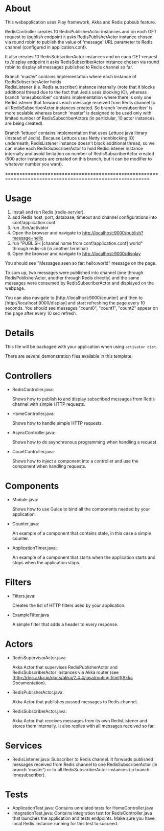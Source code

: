 About
=====

This webapplication uses Play framework, Akka and Redis pubsub feature.

RedisController creates 10 RedisPublisherActor instances and on each GET request to /publish endpoint 
it asks RedisPublisherActor instance chosen via round robin to publish the value of 'message'
URL parameter to Redis channel (configured in application.conf).

It also creates 10 RedisSubscriberActor instances and on each GET request to /display 
endpoint it asks RedisSubscriberActor instance chosen via round robin to display all messages 
published to Redis channel so far.

Branch 'master' contains implementation where each instance of RedisSubscriberActor holds  
RedisListener (i.e. Redis subscriber) instance internally (note that it blocks additional 
thread due to the fact that Jedis uses blocking IO), whereas branch 'onesubscriber' contains 
implementation where there is only one RedisListener that forwards each message received from 
Redis channel to all RedisSubscriberActor instances created. So branch 'onesubscriber' is 
more scalable whereas branch 'master' is designed to be used only with limited number of 
RedisSubscriberActors (in particlular, 10 actor instances are being created). 

Branch 'lettuce' contains implementation that uses Lettuce java library (instead of Jedis). 
Because Lettuce uses Netty (nonblocking IO) underneath, RedisListener instance doesn't block 
additional thread, so we can make each RedisSubscriberActor to hold RedisListener instance 
internally and avoid limitation on number of RedisSubscriberActor created (500 actor instances 
are created on this branch, but it can be modifier to whatever number you want).

=========================================================================================================

Usage
=====

1. Install and run Redis (redis-servier).
2. add Redis host, port, database, timeout and channel configurations into conf/application.conf
3. run ./bin/activator
4. Open the browser and navigate to [http://localhost:9000/publish?message=hello](http://localhost:9000/publish?message=hello)
5. run "PUBLISH [channel name from conf/application.conf] world" through redis-cli (in another terminal)
6. Open the browser and navigate to [http://localhost:9000/display](http://localhost:9000/display)

You should see "Messages seen so far: hello:world" message on the page. 

To sum up, two messages were published into channel (one through RedisPublisherActor, another through Redis directly) 
and the same messages were consumed by RedisSubscriberActor and displayed on the webpage.

You can also navigate to [http://localhost:9000/counter] and then to [http://localhost:9000/display] and start refreshing 
the page every 10 seconds. You should see messages "count0", "count1", "count2" appear on the page after every 10 sec refresh.

Details
=======

This file will be packaged with your application when using `activator dist`.

There are several demonstration files available in this template.

Controllers
===========
- RedisController.java:

  Shows how to publish to and display subscribed messages from Redis channel with simple HTTP requests.

- HomeController.java:

  Shows how to handle simple HTTP requests.

- AsyncController.java:

  Shows how to do asynchronous programming when handling a request.

- CountController.java:

  Shows how to inject a component into a controller and use the component when
  handling requests.

Components
==========

- Module.java:

  Shows how to use Guice to bind all the components needed by your application.

- Counter.java:

  An example of a component that contains state, in this case a simple counter.

- ApplicationTimer.java:

  An example of a component that starts when the application starts and stops
  when the application stops.

Filters
=======

- Filters.java:

  Creates the list of HTTP filters used by your application.

- ExampleFilter.java

  A simple filter that adds a header to every response.
  
Actors
======
- RedisSupervisorActor.java:
  
  Akka Actor that supervises RedisPublisherActor and RedisSubscriberActor instances via Akka router (see [http://doc.akka.io/docs/akka/2.4.4/java/routing.html](Akka Documentation).

- RedisPublisherActor.java:

  Akka Actor that publishes passed messages to Redis channel.
  
- RedisSubscriberActor.java:

  Akka Actor that receives messages from its own RedisListener and stores them internally. 
  It also replies with all messages received so far. 
  
Services
========

- RedisListener.java:
  Subscriber to Redis channel. It forwards published messages received from Redis channel to one RedisSubscriberActor (in branch 'master') or to all RedisSubscriberActor instances (in branch 'onesubscriber).
  
Tests
=====

- ApplicationTest.java:
  Contains unrelated tests for HomeController.java
- IntegrationTest.java:
  Contains integration test for RedisController.java that launches the application and tests endpoints. Make sure you have local Redis instance running for this test to succeed.

